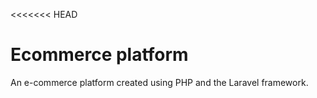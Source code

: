 <<<<<<< HEAD
# Ecommerce platform

An e-commerce platform created using PHP and the Laravel framework.

